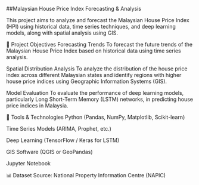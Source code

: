 ##Malaysian House Price Index Forecasting & Analysis

This project aims to analyze and forecast the Malaysian House Price Index (HPI) using historical data, time series techniques, and deep learning models, along with spatial analysis using GIS.

📌 Project Objectives
Forecasting Trends
To forecast the future trends of the Malaysian House Price Index based on historical data using time series analysis.

Spatial Distribution Analysis
To analyze the distribution of the house price index across different Malaysian states and identify regions with higher house price indices using Geographic Information Systems (GIS).

Model Evaluation
To evaluate the performance of deep learning models, particularly Long Short-Term Memory (LSTM) networks, in predicting house price indices in Malaysia.

🧰 Tools & Technologies
Python (Pandas, NumPy, Matplotlib, Scikit-learn)

Time Series Models (ARIMA, Prophet, etc.)

Deep Learning (TensorFlow / Keras for LSTM)

GIS Software (QGIS or GeoPandas)

Jupyter Notebook

📊 Dataset
Source: National Property Information Centre (NAPIC)
